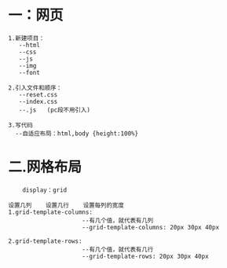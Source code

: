 # 一：网页
    1.新建项目：
       --html
       --css
       --js
       --img
       --font

    2.引入文件和顺序：
       --reset.css
       --index.css
       --.js   (pc段不用引入)

    3.写代码
      --自适应布局：html,body {height:100%}

#  二.网格布局
        display：grid

    设置几列    设置几行    设置每列的宽度
    1.grid-template-columns:
                         --有几个值，就代表有几列
                         --grid-template-columns: 20px 30px 40px

    2.grid-template-rows:
                         --有几个值，就代表有几行
                         --grid-template-rows: 20px 30px 40px